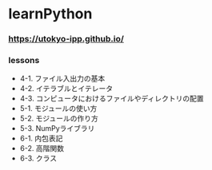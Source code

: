 # learnPython
### https://utokyo-ipp.github.io/
### lessons
+ 4-1. ファイル入出力の基本
+ 4-2. イテラブルとイテレータ
+ 4-3. コンピュータにおけるファイルやディレクトリの配置
+ 5-1. モジュールの使い方
+ 5-2. モジュールの作り方
+ 5-3. NumPyライブラリ
+ 6-1. 内包表記
+ 6-2. 高階関数
+ 6-3. クラス